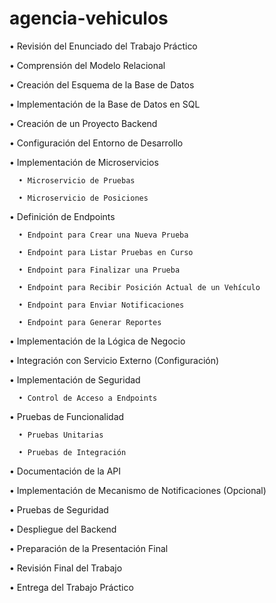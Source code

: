 # agencia-vehiculos

•  Revisión del Enunciado del Trabajo Práctico

•  Comprensión del Modelo Relacional

•  Creación del Esquema de la Base de Datos

•  Implementación de la Base de Datos en SQL

•  Creación de un Proyecto Backend

•  Configuración del Entorno de Desarrollo

•  Implementación de Microservicios

      •	Microservicio de Pruebas
      
      •	Microservicio de Posiciones

•  Definición de Endpoints

      •	Endpoint para Crear una Nueva Prueba
      
      •	Endpoint para Listar Pruebas en Curso
      
      •	Endpoint para Finalizar una Prueba
      
      •	Endpoint para Recibir Posición Actual de un Vehículo
      
      •	Endpoint para Enviar Notificaciones
      
      •	Endpoint para Generar Reportes

•  Implementación de la Lógica de Negocio

•  Integración con Servicio Externo (Configuración)

•  Implementación de Seguridad

      •	Control de Acceso a Endpoints

•  Pruebas de Funcionalidad

      •	Pruebas Unitarias
      
      •	Pruebas de Integración

•  Documentación de la API

•  Implementación de Mecanismo de Notificaciones (Opcional)

•  Pruebas de Seguridad

•  Despliegue del Backend

•  Preparación de la Presentación Final

•  Revisión Final del Trabajo

•  Entrega del Trabajo Práctico

